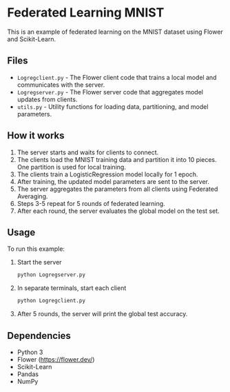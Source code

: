 # Federated Learning MNIST

This is an example of federated learning on the MNIST dataset using Flower and Scikit-Learn.

## Files

- `Logregclient.py` - The Flower client code that trains a local model and communicates with the server.
- `Logregserver.py` - The Flower server code that aggregates model updates from clients.
- `utils.py` - Utility functions for loading data, partitioning, and model parameters. 

## How it works

1. The server starts and waits for clients to connect.
2. The clients load the MNIST training data and partition it into 10 pieces. One partition is used for local training.
3. The clients train a LogisticRegression model locally for 1 epoch.  
4. After training, the updated model parameters are sent to the server.
5. The server aggregates the parameters from all clients using Federated Averaging.
6. Steps 3-5 repeat for 5 rounds of federated learning.
7. After each round, the server evaluates the global model on the test set.

## Usage

To run this example:

1. Start the server

    ```bash
    python Logregserver.py
    ```

2. In separate terminals, start each client

    ```bash
    python Logregclient.py
    ```

3. After 5 rounds, the server will print the global test accuracy.  

## Dependencies

- Python 3
- Flower (https://flower.dev/)
- Scikit-Learn
- Pandas
- NumPy
